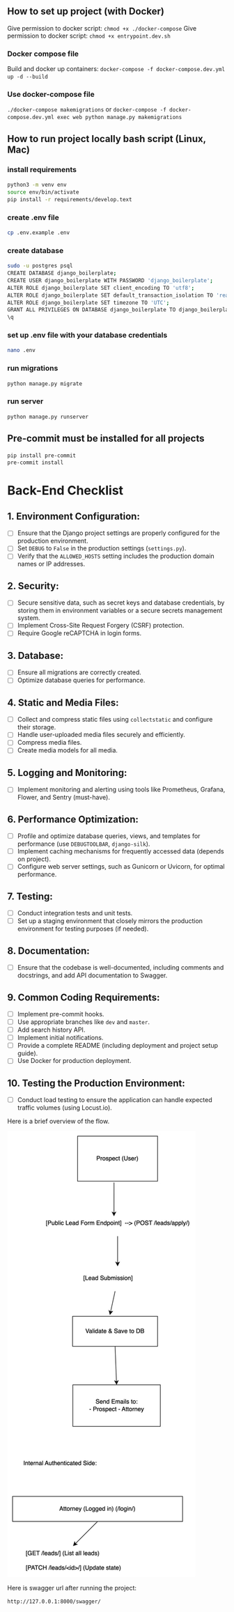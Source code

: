 ## How to set up project (with Docker)

Give permission to docker script: ```chmod +x ./docker-compose```
Give permission to docker script: ```chmod +x entrypoint.dev.sh```

### Docker compose file

Build and docker up containers: ```docker-compose -f docker-compose.dev.yml up -d --build```

### Use docker-compose file

```./docker-compose makemigrations```
or ```docker-compose -f docker-compose.dev.yml exec web python manage.py makemigrations```

## How to run project locally bash script (Linux, Mac)

### install requirements

```bash
python3 -m venv env
source env/bin/activate
pip install -r requirements/develop.text
```

### create .env file

```bash
cp .env.example .env
```

### create database

```bash
sudo -u postgres psql
CREATE DATABASE django_boilerplate;
CREATE USER django_boilerplate WITH PASSWORD 'django_boilerplate';
ALTER ROLE django_boilerplate SET client_encoding TO 'utf8';
ALTER ROLE django_boilerplate SET default_transaction_isolation TO 'read committed';
ALTER ROLE django_boilerplate SET timezone TO 'UTC';
GRANT ALL PRIVILEGES ON DATABASE django_boilerplate TO django_boilerplate;
\q
```

### set up .env file with your database credentials

```bash
nano .env
```

### run migrations

```bash
python manage.py migrate
```

### run server

```bash
python manage.py runserver
```

## Pre-commit  must be installed for all projects

```bash
pip install pre-commit
pre-commit install
```

# Back-End Checklist

## 1. Environment Configuration:

- [ ] Ensure that the Django project settings are properly configured for the production environment.
- [ ] Set `DEBUG` to `False` in the production settings (`settings.py`).
- [ ] Verify that the `ALLOWED_HOSTS` setting includes the production domain names or IP addresses.

## 2. Security:

- [ ] Secure sensitive data, such as secret keys and database credentials, by storing them in environment variables or a
  secure secrets management system.
- [ ] Implement Cross-Site Request Forgery (CSRF) protection.
- [ ] Require Google reCAPTCHA in login forms.

## 3. Database:

- [ ] Ensure all migrations are correctly created.
- [ ] Optimize database queries for performance.

## 4. Static and Media Files:

- [ ] Collect and compress static files using `collectstatic` and configure their storage.
- [ ] Handle user-uploaded media files securely and efficiently.
- [ ] Compress media files.
- [ ] Create media models for all media.

## 5. Logging and Monitoring:

- [ ] Implement monitoring and alerting using tools like Prometheus, Grafana, Flower, and Sentry (must-have).

## 6. Performance Optimization:

- [ ] Profile and optimize database queries, views, and templates for performance (use `DEBUGTOOLBAR`, `django-silk`).
- [ ] Implement caching mechanisms for frequently accessed data (depends on project).
- [ ] Configure web server settings, such as Gunicorn or Uvicorn, for optimal performance.

## 7. Testing:

- [ ] Conduct integration tests and unit tests.
- [ ] Set up a staging environment that closely mirrors the production environment for testing purposes (if needed).

## 8. Documentation:

- [ ] Ensure that the codebase is well-documented, including comments and docstrings, and add API documentation to
  Swagger.

## 9. Common Coding Requirements:

- [ ] Implement pre-commit hooks.
- [ ] Use appropriate branches like `dev` and `master`.
- [ ] Add search history API.
- [ ] Implement initial notifications.
- [ ] Provide a complete README (including deployment and project setup guide).
- [ ] Use Docker for production deployment.

## 10. Testing the Production Environment:

- [ ] Conduct load testing to ensure the application can handle expected traffic volumes (using Locust.io).

Here is a brief overview of the flow.

![img_1.png](img_1.png)


Here is swagger url after running the project:

```
http://127.0.0.1:8000/swagger/
```

